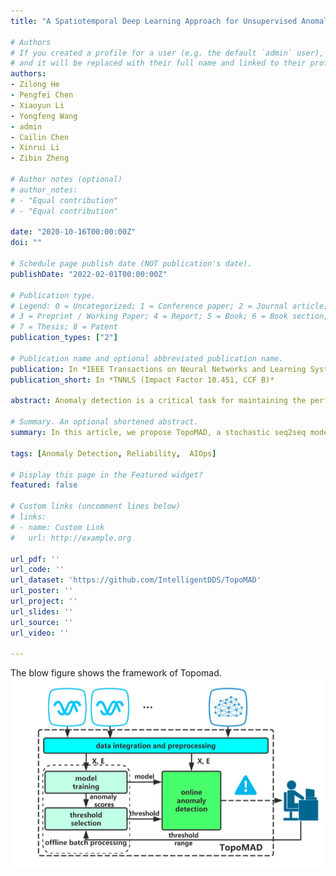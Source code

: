 ```yaml
---
title: "A Spatiotemporal Deep Learning Approach for Unsupervised Anomaly Detection in Cloud Systems"

# Authors
# If you created a profile for a user (e.g. the default `admin` user), write the username (folder name) here 
# and it will be replaced with their full name and linked to their profile.
authors:
- Zilong He
- Pengfei Chen
- Xiaoyun Li
- Yongfeng Wang
- admin
- Cailin Chen
- Xinrui Li
- Zibin Zheng

# Author notes (optional)
# author_notes:
# - "Equal contribution"
# - "Equal contribution"

date: "2020-10-16T00:00:00Z"
doi: ""

# Schedule page publish date (NOT publication's date).
publishDate: "2022-02-01T00:00:00Z"

# Publication type.
# Legend: 0 = Uncategorized; 1 = Conference paper; 2 = Journal article;
# 3 = Preprint / Working Paper; 4 = Report; 5 = Book; 6 = Book section;
# 7 = Thesis; 8 = Patent
publication_types: ["2"]

# Publication name and optional abbreviated publication name.
publication: In *IEEE Transactions on Neural Networks and Learning Systems  (Impact Factor 10.451, CCF B)*
publication_short: In *TNNLS (Impact Factor 10.451, CCF B)*

abstract: Anomaly detection is a critical task for maintaining the performance of a cloud system. Using data-driven methods to address this issue is the mainstream in recent years. However, due to the lack of labeled data for training in practice, it is necessary to enable an anomaly detection model trained on contaminated data in an unsupervised way. Besides, with the increasing complexity of cloud systems, effectively organizing data collected from a wide range of components of a system and modeling spatiotemporal dependence among them become a challenge. In this article, we propose TopoMAD, a stochastic seq2seq model which can robustly model spatial and temporal dependence among contaminated data. We include system topological information to organize metrics from different components and apply sliding windows over metrics collected continuously to capture the temporal dependence. We extract spatial features with the help of graph neural networks and temporal features with long short-term memory networks. Moreover, we develop our model based on variational auto-encoder, enabling it to work well robustly even when trained on contaminated data. Our approach is validated on the run-time performance data collected from two representative cloud systems, namely, a big data batch processing system and a microservice-based transaction processing system. The experimental results show that TopoMAD outperforms some state-of-the-art methods on these two data sets.

# Summary. An optional shortened abstract.
summary: In this article, we propose TopoMAD, a stochastic seq2seq model which can robustly model spatial and temporal dependence among contaminated data. 

tags: [Anomaly Detection, Reliability,  AIOps]

# Display this page in the Featured widget?
featured: false

# Custom links (uncomment lines below)
# links:
# - name: Custom Link
#   url: http://example.org

url_pdf: ''
url_code: ''
url_dataset: 'https://github.com/IntelligentDDS/TopoMAD'
url_poster: ''
url_project: ''
url_slides: ''
url_source: ''
url_video: ''

---
```

The blow figure shows the framework of Topomad.
![Topomad Framework](./topomad20.jpg)
